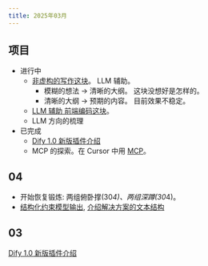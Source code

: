```yaml
---
title: 2025年03月
---
```


## 项目
* 进行中
  * [非虚构的写作这块](../../../text/w/writing-non-fiction.md)。 LLM 辅助。
    * 模糊的想法 -> 清晰的大纲。 这块没想好是怎样的。
    * 清晰的大纲 -> 预期的内容。 目前效果不稳定。
  * [LLM 辅助 前端编码这块](../../../text/l/llm-coding-frontend.md)。
  * LLM 方向的梳理
* 已完成
  * [Dify 1.0 新版插件介绍](../../../text/d/dify-1.0-plugin.md)
  * MCP 的探索。在 Cursor 中用 [MCP](../../../text/m/mcp.md)。

## 04
* 开始恢复锻炼: 两组俯卧撑(30*4)、两组深蹲(30*4)。
* [结构化约束模型输出](../../../text/w/writing-struct-to-improve-output.md), [介绍解决方案的文本结构](../../../text/w/writing-struct-solution.md)

## 03
[Dify 1.0 新版插件介绍](../../../text/d/dify-1.0-plugin.md)

